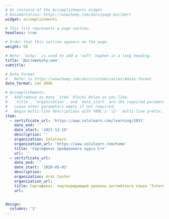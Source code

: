 ```yaml
---
# An instance of the Accomplishments widget.
# Documentation: https://wowchemy.com/docs/page-builder/
widget: accomplishments

# This file represents a page section.
headless: true

# Order that this section appears on the page.
weight: 50

# Note: `&shy;` is used to add a 'soft' hyphen in a long heading.
title: 'Достиже&shy;ния'
subtitle:

# Date format
#   Refer to https://wowchemy.com/docs/customization/#date-format
date_format: Jan 2006

# Accomplishments.
#   Add/remove as many `item` blocks below as you like.
#   `title`, `organization`, and `date_start` are the required parameters.
#   Leave other parameters empty if not required.
#   Begin multi-line descriptions with YAML's `|2-` multi-line prefix.
item:
  - certificate_url: 'https://www.sololearn.com/learning/1051'
    date_end: ''
    date_start: '2021-12-19'
    description: ''
    organization: Sololearn
    organization_url: 'https://www.sololearn.com/home'
    title: 'Сертификат пройденного курса С++'
    url: ''
  - certificate_url: 
    date_end: ''
    date_start: '2020-05-01'
    description: 
    organization: Arai Center
    organization_url:
    title: Сертификат, подтверждающий уровень английского языка "Intermediate"
    url: 


design:
  columns: '2'
---
```

